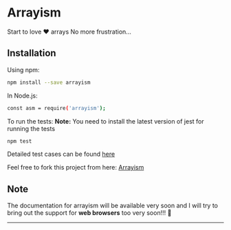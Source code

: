 # Arrayism
Start to love ❤️  arrays
No more frustration...

## Installation
Using npm:
```bash
npm install --save arrayism
```

In Node.js:
```bash
const asm = require('arrayism');
```

To run the tests:
**Note:** You need to install the latest version of jest for running the tests
```bash
npm test
```
Detailed test cases can be found [here](https://github.com/Atul-Kumar-Official/Arrayism/tree/master/test/unit_testing)

Feel free to fork this project from here: [Arrayism](https://github.com/Atul-Kumar-Official/Arrayism)

## Note
The documentation for arrayism will be available very soon and I will try to bring out the support for **web browsers** too very soon!!! 🎉

---